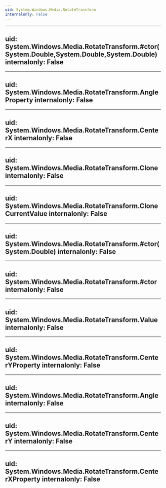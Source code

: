```yaml
---
uid: System.Windows.Media.RotateTransform
internalonly: False
---
```


---
uid: System.Windows.Media.RotateTransform.#ctor(System.Double,System.Double,System.Double)
internalonly: False
---

---
uid: System.Windows.Media.RotateTransform.AngleProperty
internalonly: False
---

---
uid: System.Windows.Media.RotateTransform.CenterX
internalonly: False
---

---
uid: System.Windows.Media.RotateTransform.Clone
internalonly: False
---

---
uid: System.Windows.Media.RotateTransform.CloneCurrentValue
internalonly: False
---

---
uid: System.Windows.Media.RotateTransform.#ctor(System.Double)
internalonly: False
---

---
uid: System.Windows.Media.RotateTransform.#ctor
internalonly: False
---

---
uid: System.Windows.Media.RotateTransform.Value
internalonly: False
---

---
uid: System.Windows.Media.RotateTransform.CenterYProperty
internalonly: False
---

---
uid: System.Windows.Media.RotateTransform.Angle
internalonly: False
---

---
uid: System.Windows.Media.RotateTransform.CenterY
internalonly: False
---

---
uid: System.Windows.Media.RotateTransform.CenterXProperty
internalonly: False
---
